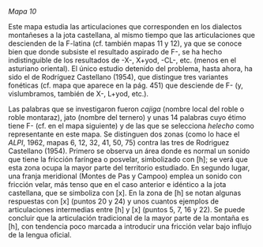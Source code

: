 *Mapa 10*

Este mapa estudia las articulaciones que corresponden en los dialectos montañeses a la jota castellana, al mismo tiempo que las articulaciones que descienden de la F-latina (cf. también mapas 11 y 12), ya que se conoce bien que donde subsiste el resultado aspirado de F-, se ha hecho indistinguible de los resultados de -X-, X+yod, -CL-, etc. (menos en el asturiano oriental). El único estudio detenido del problema, hasta ahora, ha sido el de Rodríguez Castellano (1954), que distingue tres variantes fonéticas (cf. mapa que aparece en la pág. 451) que desciende de F- (y, vislumbramos, también de X-, L+yod, etc.). 

Las palabras que se investigaron fueron *cajiga* (nombre local del roble o roble montaraz), jato (nombre del ternero) y unas 14 palabras cuyo étimo tiene F- (cf. en el mapa siguiente) y de las que se selecciona *helecho* como representante en este mapa. Se distinguen dos zonas (como lo hace el *ALPI*, 1962, mapas 6, 12, 32, 41, 50, 75) contra las tres de Rodriguez Castellano (1954). Primero se observa un área donde es normal un sonido que tiene la fricción faríngea o posvelar, simbolizado con [h]; se verá que esta zona ocupa la mayor parte del territorio estudiado. En segundo lugar, una franja  meridional (Montes de Pas y Campoo) emplea un sonido con fricción velar, más tenso que en el caso anterior e idéntico a la jota castellana, que se simboliza con [x]. En la zona de [h] se notan algunas respuestas con [x] (puntos 20 y 24) y unos cuantos ejemplos de articulaciones intermedias entre [h] y [x] (puntos 5, 7, 16 y 22). 
Se puede concluir que la articulación tradicional de la mayor parte de la montaña es [h], con tendencia poco marcada a introducir una fricción velar bajo influjo de la lengua oficial.  